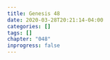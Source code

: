 ```yaml
---
title: Genesis 48
date: 2020-03-28T20:21:14-04:00
categories: []
tags: []
chapter: "048"
inprogress: false
---
```


